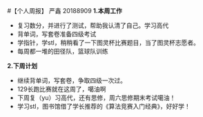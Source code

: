 #【个人周报】 严鑫 20188909
**1.本周工作**

- 复习数分，并进行了测试，帮助我认清了自己。学习高代
- 背单词，写套卷准备四级考试
- 学指针，学stl，稍稍看了一下图灵杯比赛题目，当了图灵杯志愿者。
- 每周都一堆的田径队，篮球队训练

**2.下周计划**

- 继续背单词，写套卷，争取四级一次过。
- 129长跑比赛就在这周了，噶油啊 
- 下周复（yu）习高代，还有思修，周六思修期末考试噶油！
- 学习stl，图书馆借了学长推荐的《算法竞赛入门经典》，好好学！
